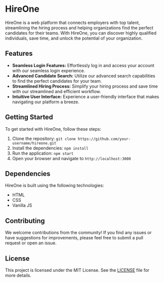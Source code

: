 # HireOne

HireOne is a web platform that connects employers with top talent, streamlining the hiring process and helping organizations find the perfect candidates for their teams. With HireOne, you can discover highly qualified individuals, save time, and unlock the potential of your organization.

## Features

- **Seamless Login Features:** Effortlessly log in and access your account with our seamless login experience.
- **Advanced Candidate Search:** Utilize our advanced search capabilities to find the perfect candidates for your team.
- **Streamlined Hiring Process:** Simplify your hiring process and save time with our streamlined and efficient workflow.
- **Intuitive User Interface:** Experience a user-friendly interface that makes navigating our platform a breeze.
  

## Getting Started

To get started with HireOne, follow these steps:

1. Clone the repository: `git clone https://github.com/your-username/hireone.git`
2. Install the dependencies: `npm install`
3. Run the application: `npm start`
4. Open your browser and navigate to `http://localhost:3000`

## Dependencies

HireOne is built using the following technologies:

- HTML
- CSS
- Vanilla JS

## Contributing

We welcome contributions from the community! If you find any issues or have suggestions for improvements, please feel free to submit a pull request or open an issue.

## License

This project is licensed under the MIT License. See the [LICENSE](LICENSE) file for more details.

